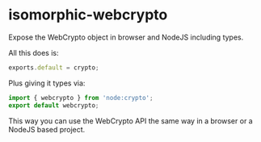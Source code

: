 # isomorphic-webcrypto

Expose the WebCrypto object in browser and NodeJS including types.

All this does is:

```JavaScript
exports.default = crypto;
```

Plus giving it types via:

```TypeScript
import { webcrypto } from 'node:crypto';
export default webcrypto;
```

This way you can use the WebCrypto API the same way in a browser or a NodeJS
based project.

